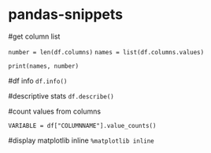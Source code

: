# pandas-snippets

#get column list

`number = len(df.columns)`
`names = list(df.columns.values)`

`print(names, number)`

#df info
`df.info()`

#descriptive stats
`df.describe()`

#count values from columns

`VARIABLE = df["COLUMNNAME"].value_counts()`

#display matplotlib inline
`%matplotlib inline`
